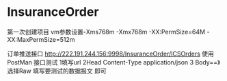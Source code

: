 # InsuranceOrder
第一次创建项目
vm参数设置-Xms768m -Xmx768m -XX:PermSize=64M -XX:MaxPermSize=512m 

订单推送接口 http://222.191.244.156:9998/InsuranceOrder/ICSOrders
使用PostMan 接口测试 1填写url 2Head Content-Type application/json  3 Body==》选择Raw 填写要测试的数据报文 即可
 
